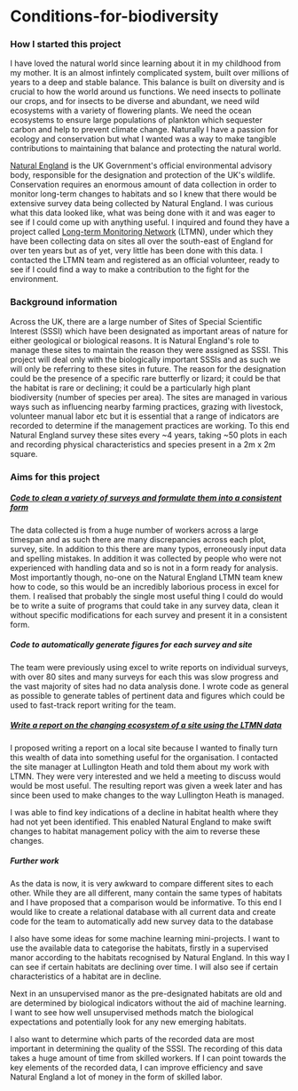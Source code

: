 # Conditions-for-biodiversity

### How I started this project

I have loved the natural world since learning about it in my childhood from my mother. It is an almost infintely complicated system, built over millions of years to a deep and stable balance. This balance is built on diversity and is crucial to how the world around us functions. We need insects to pollinate our crops, and for insects to be diverse and abundant, we need wild ecosystems with a variety of flowering plants. We need the ocean ecosystems to ensure large populations of plankton which sequester carbon and help to prevent climate change. Naturally I have a passion for ecology and conservation but what I wanted was a way to make tangible contributions to maintaining that balance and protecting the natural world.

[Natural England](https://www.gov.uk/government/organisations/natural-england) is the UK Government's official environmental advisory body, responsible for the designation and protection of the UK's wildlife. Conservation requires an enormous amount of data collection in order to monitor long-term changes to habitats and so I knew that there would be extensive survey data being collected by Natural England. I was curious what this data looked like, what was being done with it and was eager to see if I could come up with anything useful. I inquired and found they have a project called [Long-term Monitoring Network](http://publications.naturalengland.org.uk/publication/4654364897050624) (LTMN), under which they have been collecting data on sites all over the south-east of England for over ten years but as of yet, very little has been done with this data. I contacted the LTMN team and registered as an official volunteer, ready to see if I could find a way to make a contribution to the fight for the environment.

### Background information

Across the UK, there are a large number of Sites of Special Scientific Interest (SSSI) which have been designated as important areas of nature for either geological or biological reasons. It is Natural England's role to manage these sites to maintain the reason they were assigned as SSSI. This project will deal only with the biologically important SSSIs and as such we will only be referring to these sites in future. The reason for the designation could be the presence of a specific rare butterfly or lizard; it could be that the habitat is rare or declining; it could be a particularly high plant biodiversity (number of species per area). The sites are managed in various ways such as influencing nearby farming practices, grazing with livestock, volunteer manual labor etc but it is essential that a range of indicators are recorded to determine if the management practices are working. To this end Natural England survey these sites every ~4 years, taking ~50 plots in each and recording physical characteristics and species present in a 2m x 2m square.

### Aims for this project

##### [Code to clean a variety of surveys and formulate them into a consistent form](./clean.py)

The data collected is from a huge number of workers across a large timespan and as such there are many discrepancies across each plot, survey, site. In addition to this there are many typos, erroneously input data and spelling mistakes. In addition it was collected by people who were not experienced with handling data and so is not in a form ready for analysis. Most importantly though, no-one on the Natural England LTMN team knew how to code, so this would be an incredibly laborious process in excel for them. I realised that probably the single most useful thing I could do would be to write a suite of programs that could take in any survey data, clean it without specific modifications for each survey and present it in a consistent form.

##### Code to automatically generate figures for each survey and site

The team were previously using excel to write reports on individual surveys, with over 80 sites and many surveys for each this was slow progress and the vast majority of sites had no data analysis done. I wrote code as general as possible to generate tables of pertinent data and figures which could be used to fast-track report writing for the team.

##### [Write a report on the changing ecosystem of a site using the LTMN data](./Lullington/report/Lullington_Heath_report2.pdf)

I proposed writing a report on a local site because I wanted to finally turn this wealth of data into something useful for the organisation. I contacted the site manager at Lullington Heath and told them about my work with LTMN. They were very interested and we held a meeting to discuss would would be most useful. The resulting report was given a week later and has since been used to make changes to the way Lullington Heath is managed.

I was able to find key indications of a decline in habitat health where they had not yet been identified. This enabled Natural England to make swift changes to habitat management policy with the aim to reverse these changes.

##### Further work

As the data is now, it is very awkward to compare different sites to each other. While they are all different, many contain the same types of habitats and I have proposed that a comparison would be informative. To this end I would like to create a relational database with all current data and create code for the team to automatically add new survey data to the database

I also have some ideas for some machine learning mini-projects. I want to use the available data to categorise the habitats, firstly in a supervised manor according to the habitats recognised by Natural England. In this way I can see if certain habitats are declining over time. I will also see if certain characteristics of a habitat are in decline. 

Next in an unsupervised manor as the pre-designated habitats are old and are determined by biological indicators without the aid of machine learning. I want to see how well unsupervised methods match the biological expectations and potentially look for any new emerging habitats. 

I also want to determine which parts of the recorded data are most important in determining the quality of the SSSI. The recording of this data takes a huge amount of time from skilled workers. If I can point towards the key elements of the recorded data, I can improve efficiency and save Natural England a lot of money in the form of skilled labor.
